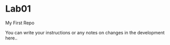 # Lab01
 My First Repo
 
You can write your instructions or any notes on changes in the development here..
